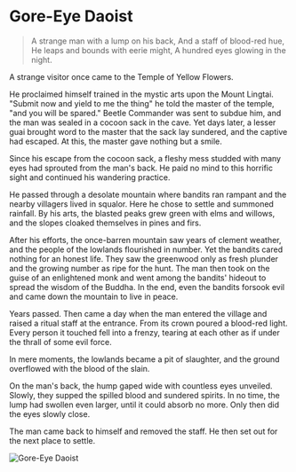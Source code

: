 # Gore-Eye Daoist

> A strange man with a lump on his back,
> And a staff of blood-red hue,
> He leaps and bounds with eerie might,
> A hundred eyes glowing in the night.

A strange visitor once came to the Temple of Yellow Flowers.

He proclaimed himself trained in the mystic arts upon the Mount Lingtai.
"Submit now and yield to me the thing" he told the master of the temple,
"and you will be spared." Beetle Commander was sent to subdue him, and
the man was sealed in a cocoon sack in the cave. Yet days later, a lesser
guai brought word to the master that the sack lay sundered, and the
captive had escaped. At this, the master gave nothing but a smile.

Since his escape from the cocoon sack, a fleshy mess studded with many
eyes had sprouted from the man's back. He paid no mind to this horrific
sight and continued his wandering practice.

He passed through a desolate mountain where bandits ran rampant and
the nearby villagers lived in squalor. Here he chose to settle and
summoned rainfall. By his arts, the blasted peaks grew green with elms
and willows, and the slopes cloaked themselves in pines and firs.

After his efforts, the once-barren mountain saw years of clement weather,
and the people of the lowlands flourished in number. Yet the bandits
cared nothing for an honest life. They saw the greenwood only as fresh
plunder and the growing number as ripe for the hunt. The man then took
on the guise of an enlightened monk and went among the bandits'
hideout to spread the wisdom of the Buddha. In the end, even the bandits
forsook evil and came down the mountain to live in peace.

Years passed. Then came a day when the man entered the village and
raised a ritual staff at the entrance. From its crown poured a blood-red
light. Every person it touched fell into a frenzy, tearing at each other as if
under the thrall of some evil force.

In mere moments, the lowlands became a pit of slaughter, and the ground
overflowed with the blood of the slain.

On the man's back, the hump gaped wide with countless eyes unveiled.
Slowly, they supped the spilled blood and sundered spirits. In no time, the
lump had swollen even larger, until it could absorb no more. Only then
did the eyes slowly close.

The man came back to himself and removed the staff. He then set out for
the next place to settle.

![Gore-Eye Daoist](/image-20240827232414622.png)